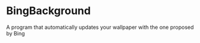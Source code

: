 # BingBackground

A program that automatically updates your wallpaper with the one proposed by Bing
